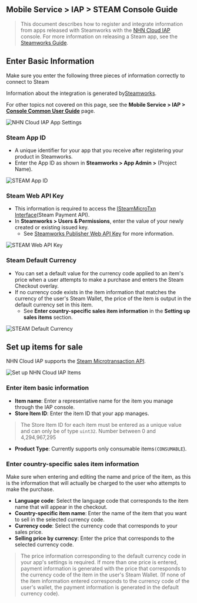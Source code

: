 ## Mobile Service > IAP > STEAM Console Guide

> This document describes how to register and integrate information from apps released with Steamworks with the [NHN Cloud IAP](https://docs.nhncloud.com/ko/Mobile%20Service/IAP/ko/Overview/) console.
For more information on releasing a Steam app, see the [Steamworks Guide](https://partner.steamgames.com/doc/home).


## Enter Basic Information

Make sure you enter the following three pieces of information correctly to connect to Steam 

Information about the integration is generated by[Steamworks](https://partner.steamgames.com/).

For other topics not covered on this page, see the **Mobile Service > IAP > [Console Common User Guide](https://docs.alpha-nhncloud.com/ko/Mobile%20Service/IAP/ko/console-guide/)** page.


![NHN Cloud IAP App Settings](https://kr1-api-object-storage.nhncloudservice.com/v1/AUTH_2acdfabf4efe4efc8a04c00b348110c9/cdn_origin/prod_iap/console_steam/steam_console_app_01_kor.png)


### Steam App ID

* A unique identifier for your app that you receive after registering your product in Steamworks.
* Enter the App ID as shown in **Steamworks > App Admin >** (Project Name).

![STEAM App ID](https://kr1-api-object-storage.nhncloudservice.com/v1/AUTH_2acdfabf4efe4efc8a04c00b348110c9/cdn_origin/prod_iap/console_steam/steam_console_app_02_kor.png)


### Steam Web API Key

* This information is required to access the [ISteamMicroTxn Interface](https://partner.steamgames.com/doc/webapi/ISteamMicroTxn)(Steam Payment API).
* In **Steamworks > Users & Permissions**, enter the value of your newly created or existing issued key.
  * See [Steamworks Publisher Web API Key](https://partner.steamgames.com/doc/webapi_overview/auth) for more information.

![STEAM Web API Key](https://kr1-api-object-storage.nhncloudservice.com/v1/AUTH_2acdfabf4efe4efc8a04c00b348110c9/cdn_origin/prod_iap/console_steam/steam_console_app_03_kor.png)


### Steam Default Currency

* You can set a default value for the currency code applied to an item's price when a user attempts to make a purchase and enters the Steam Checkout overlay. 
* If no currency code exists in the item information that matches the currency of the user's Steam Wallet, the price of the item is output in the default currency set in this item. 
  * See **Enter country-specific sales item information** in the **Setting up sales items** section.


![STEAM Default Currency](https://kr1-api-object-storage.nhncloudservice.com/v1/AUTH_2acdfabf4efe4efc8a04c00b348110c9/cdn_origin/prod_iap/console_steam/steam_console_app_04_kor.png)



## Set up items for sale

NHN Cloud IAP supports the [Steam Microtransaction API](https://partner.steamgames.com/doc/features/microtransactions).

![Set up NHN Cloud IAP Items](https://kr1-api-object-storage.nhncloudservice.com/v1/AUTH_2acdfabf4efe4efc8a04c00b348110c9/cdn_origin/prod_iap/console_steam/steam_console_app_05_kor.png)



### Enter item basic information

- **Item name**: Enter a representative name for the item you manage through the IAP console.
- **Store Item ID**: Enter the item ID that your app manages.

> The Store Item ID for each item must be entered as a unique value and can only be of type `uint32`.
> Number between 0 and 4,294,967,295

- **Product Type**: Currently supports only consumable items`(CONSUMABLE`).


### Enter country-specific sales item information
Make sure when entering and editing the name and price of the item, as this is the information that will actually be charged to the user who attempts to make the purchase.

- **Language code**: Select the language code that corresponds to the item name that will appear in the checkout.
- **Country-specific item name**: Enter the name of the item that you want to sell in the selected currency code.
- **Currency code**: Select the currency code that corresponds to your sales price.
- **Selling price by currency**: Enter the price that corresponds to the selected currency code.


> The price information corresponding to the default currency code in your app's settings is required.
> If more than one price is entered, payment information is generated with the price that corresponds to the currency code of the item in the user's Steam Wallet.
> (If none of the item information entered corresponds to the currency code of the user's wallet, the payment information is generated in the default currency code). 